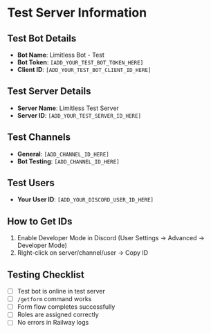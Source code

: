 # Test Server Information

## Test Bot Details
- **Bot Name**: Limitless Bot - Test
- **Bot Token**: `[ADD_YOUR_TEST_BOT_TOKEN_HERE]`
- **Client ID**: `[ADD_YOUR_TEST_BOT_CLIENT_ID_HERE]`

## Test Server Details
- **Server Name**: Limitless Test Server
- **Server ID**: `[ADD_YOUR_TEST_SERVER_ID_HERE]`

## Test Channels
- **General**: `[ADD_CHANNEL_ID_HERE]`
- **Bot Testing**: `[ADD_CHANNEL_ID_HERE]`

## Test Users
- **Your User ID**: `[ADD_YOUR_DISCORD_USER_ID_HERE]`

## How to Get IDs
1. Enable Developer Mode in Discord (User Settings → Advanced → Developer Mode)
2. Right-click on server/channel/user → Copy ID

## Testing Checklist
- [ ] Test bot is online in test server
- [ ] `/getform` command works
- [ ] Form flow completes successfully
- [ ] Roles are assigned correctly
- [ ] No errors in Railway logs
